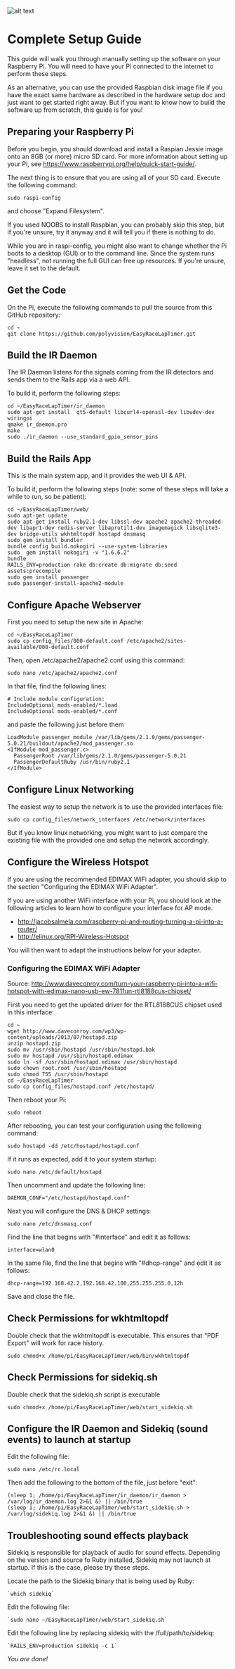 ![alt text](http://www.easyracelaptimer.com/wp-content/uploads/2016/01/easy_race_lap_timer_logo-1.png "EasyRaceLapTimer")

# Complete Setup Guide

This guide will walk you through manually setting up the software on your Raspberry Pi. You will
need to have your Pi connected to the internet to perform these steps.

As an alternative, you can use the provided Raspbian disk image file if you have the exact same
hardware as described in the hardware setup doc and just want to get started right away. But if you want
to know how to build the software up from scratch, this guide is for you!

## Preparing your Raspberry Pi

Before you begin, you should download and install a Raspian Jessie image onto an 8GB (or more) micro SD card.
For more information about setting up your Pi, see https://www.raspberrypi.org/help/quick-start-guide/.

The next thing is to ensure that you are using all of your SD card. Execute the following command:

    sudo raspi-config

and choose "Expand Filesystem".

If you used NOOBS to install Raspbian, you can probably skip this step, but if you're unsure, try it anyway
and it will tell you if there is nothing to do.

While you are in raspi-config, you might also want to change whether the Pi boots to a desktop (GUI) or to
the command line. Since the system runs "headless", not running the full GUI can free up resources. If you're
unsure, leave it set to the default.

## Get the Code

On the Pi, execute the following commands to pull the source from this GitHub repository:

    cd ~
    git clone https://github.com/polyvision/EasyRaceLapTimer.git

## Build the IR Daemon

The IR Daemon listens for the signals coming from the IR detectors and sends them to the Rails app via
a web API.

To build it, perform the following steps:

    cd ~/EasyRaceLapTimer/ir_daemon
    sudo apt-get install  qt5-default libcurl4-openssl-dev libudev-dev wiringpi
    qmake ir_daemon.pro
    make
    sudo ./ir_daemon --use_standard_gpio_sensor_pins

## Build the Rails App

This is the main system app, and it provides the web UI & API.

To build it, perform the following steps (note: some of these steps will take a while to run, so be patient):

    cd ~/EasyRaceLapTimer/web/
    sudo apt-get update
    sudo apt-get install ruby2.1-dev libssl-dev apache2 apache2-threaded-dev libapr1-dev redis-server libaprutil1-dev imagemagick libsqlite3-dev bridge-utils wkhtmltopdf hostapd dnsmasq
    sudo gem install bundler
    bundle config build.nokogiri --use-system-libraries
    sudo  gem install nokogiri -v "1.6.6.2"
    bundle
    RAILS_ENV=production rake db:create db:migrate db:seed assets:precompile
    sudo gem install passenger
    sudo passenger-install-apache2-module

## Configure Apache Webserver

First you need to setup the new site in Apache:

    cd ~/EasyRaceLapTimer
    sudo cp config_files/000-default.conf /etc/apache2/sites-available/000-default.conf

Then, open /etc/apache2/apache2.conf using this command:

    sudo nano /etc/apache2/apache2.conf

In that file, find the following lines:

    # Include module configuration:
    IncludeOptional mods-enabled/*.load
    IncludeOptional mods-enabled/*.conf

and paste the following just before them

    LoadModule passenger_module /var/lib/gems/2.1.0/gems/passenger-5.0.21/buildout/apache2/mod_passenger.so
    <IfModule mod_passenger.c>
      PassengerRoot /var/lib/gems/2.1.0/gems/passenger-5.0.21
      PassengerDefaultRuby /usr/bin/ruby2.1
    </IfModule>

## Configure Linux Networking

The easiest way to setup the network is to use the provided interfaces file:

    sudo cp config_files/network_interfaces /etc/network/interfaces

But if you know linux networking, you might want to just compare the existing file with
the provided one and setup the network accordingly.

## Configure the Wireless Hotspot

If you are using the recommended EDIMAX WiFi adapter, you should skip to the section "Configuring
the EDIMAX WiFi Adapter".

If you are using another WiFi interface with your Pi, you should look at the following articles
to learn how to configure your interface for AP mode.

* http://jacobsalmela.com/raspberry-pi-and-routing-turning-a-pi-into-a-router/
* http://elinux.org/RPI-Wireless-Hotspot

You will then want to adapt the instructions below for your adapter.

### Configuring the EDIMAX WiFi Adapter

Source: http://www.daveconroy.com/turn-your-raspberry-pi-into-a-wifi-hotspot-with-edimax-nano-usb-ew-7811un-rtl8188cus-chipset/

First you need to get the updated driver for the RTL8188CUS chipset used in this interface:

    cd ~
    wget http://www.daveconroy.com/wp3/wp-content/uploads/2013/07/hostapd.zip
    unzip hostapd.zip
    sudo mv /usr/sbin/hostapd /usr/sbin/hostapd.bak
    sudo mv hostapd /usr/sbin/hostapd.edimax
    sudo ln -sf /usr/sbin/hostapd.edimax /usr/sbin/hostapd
    sudo chown root.root /usr/sbin/hostapd
    sudo chmod 755 /usr/sbin/hostapd
    cd ~/EasyRaceLapTimer
    sudo cp config_files/hostapd.conf /etc/hostapd/

Then reboot your Pi:

    sudo reboot

After rebooting, you can test your configuration using the following command:

    sudo hostapd -dd /etc/hostapd/hostapd.conf

If it runs as expected, add it to your system startup:

    sudo nano /etc/default/hostapd

Then uncomment and update the following line:

    DAEMON_CONF="/etc/hostapd/hostapd.conf"

Next you will configure the DNS & DHCP settings:

    sudo nano /etc/dnsmasq.conf

Find the line that begins with "#interface" and edit it as follows:

    interface=wlan0

In the same file, find the line that begins with "#dhcp-range" and edit it as follows:

    dhcp-range=192.168.42.2,192.168.42.100,255.255.255.0,12h    

Save and close the file.

## Check Permissions for wkhtmltopdf
Double check that the wkhtmltopdf is executable.  This ensures that "PDF Export" will work for race history.

    sudo chmod+x /home/pi/EasyRaceLapTimer/web/bin/wkhtmltopdf

## Check Permissions for sidekiq.sh
Double check that the sidekiq.sh script is executable

    sudo chmod+x /home/pi/EasyRaceLapTimer/web/start_sidekiq.sh

## Configure the IR Daemon and Sidekiq (sound events) to launch at startup

Edit the following file:

    sudo nano /etc/rc.local

Then add the following to the bottom of the file, just before "exit":


    (sleep 1; /home/pi/EasyRaceLapTimer/ir_daemon/ir_daemon > /var/log/ir_daemon.log 2>&1 &) || /bin/true
    (sleep 1; /home/pi/EasyRaceLapTimer/web/start_sidekiq.sh > /var/log/sidekiq.log 2>&1 &) || /bin/true

## Troubleshooting sound effects playback

Sidekiq is responsible for playback of audio for sound effects.  Depending on the version and source fo Ruby installed, Sidekiq may not launch at startup.  If this is the case, please try these steps.

Locate the path to the Sidekiq binary that is being used by Ruby:

    `which sidekiq`

Edit the following file:

    `sudo nano ~/EasyRaceLapTimer/web/start_sidekiq.sh`

Edit the following line by replacing sidekiq with the /full/path/to/sidekiq:

    `RAILS_ENV=production sidekiq -c 1`

*You are done!*
